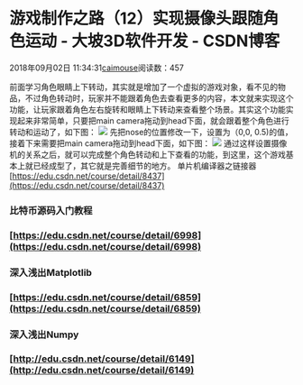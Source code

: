 
# 游戏制作之路（12）实现摄像头跟随角色运动 - 大坡3D软件开发 - CSDN博客

2018年09月02日 11:34:31[caimouse](https://me.csdn.net/caimouse)阅读数：457


前面学习角色眼睛上下转动，其实就是增加了一个虚拟的游戏对象，看不见的物品，不过角色转动时，玩家并不能跟着角色去查看更多的内容，本文就来实现这个功能，让玩家跟着角色左右旋转和眼睛上下转动来查看整个场景。其实这个功能实现起来非常简单，只要把main camera拖动到head下面，就会跟着整个角色进行转动和运动了，如下图：
![](https://img-blog.csdn.net/2018090211193698?watermark/2/text/aHR0cHM6Ly9ibG9nLmNzZG4ubmV0L2NhaW1vdXNl/font/5a6L5L2T/fontsize/400/fill/I0JBQkFCMA==/dissolve/70)
先把nose的位置修改一下，设置为（0,0, 0.5)的值，接着下来需要把main camera拖动到head下面，如下图：
![](https://img-blog.csdn.net/20180902113254619?watermark/2/text/aHR0cHM6Ly9ibG9nLmNzZG4ubmV0L2NhaW1vdXNl/font/5a6L5L2T/fontsize/400/fill/I0JBQkFCMA==/dissolve/70)
通过这样设置摄像机的关系之后，就可以完成整个角色转动和上下查看的功能，到这里，这个游戏基本上就已经成型了，其它就是完善细节的地方。
单片机编译器之链接器
[https://edu.csdn.net/course/detail/8437](https://edu.csdn.net/course/detail/8437)
### 比特币源码入门教程
### [https://edu.csdn.net/course/detail/6998](https://edu.csdn.net/course/detail/6998)
### 深入浅出Matplotlib
### [https://edu.csdn.net/course/detail/6859](https://edu.csdn.net/course/detail/6859)
### 深入浅出Numpy
### [http://edu.csdn.net/course/detail/6149](http://edu.csdn.net/course/detail/6149)

